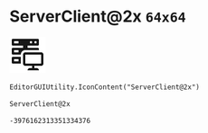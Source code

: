# ServerClient@2x `64x64`
<img src="/img/ServerClient@2x.png" width=64 height=64>

``` CSharp
EditorGUIUtility.IconContent("ServerClient@2x")
```
```
ServerClient@2x
```
```
-3976162313351334376
```
